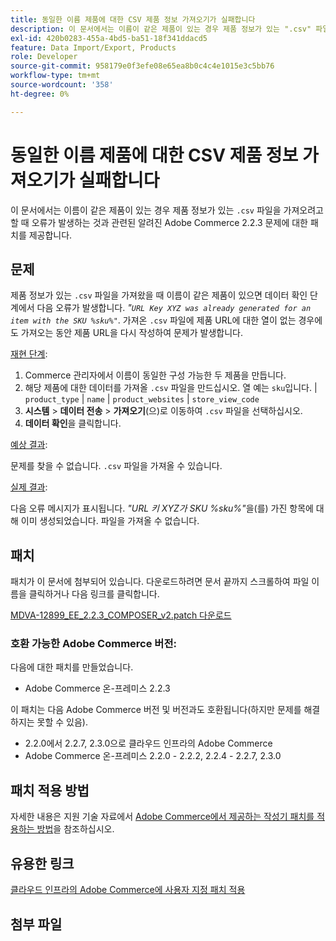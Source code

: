 ```yaml
---
title: 동일한 이름 제품에 대한 CSV 제품 정보 가져오기가 실패합니다
description: 이 문서에서는 이름이 같은 제품이 있는 경우 제품 정보가 있는 ".csv" 파일을 가져오려고 할 때 오류를 가져오는 것과 관련된 알려진 Adobe Commerce 2.2.3 문제에 대한 패치를 제공합니다.
exl-id: 420b0283-455a-4bd5-ba51-18f341ddacd5
feature: Data Import/Export, Products
role: Developer
source-git-commit: 958179e0f3efe08e65ea8b0c4c4e1015e3c5bb76
workflow-type: tm+mt
source-wordcount: '358'
ht-degree: 0%

---
```


# 동일한 이름 제품에 대한 CSV 제품 정보 가져오기가 실패합니다

이 문서에서는 이름이 같은 제품이 있는 경우 제품 정보가 있는 `.csv` 파일을 가져오려고 할 때 오류가 발생하는 것과 관련된 알려진 Adobe Commerce 2.2.3 문제에 대한 패치를 제공합니다.

## 문제

제품 정보가 있는 `.csv` 파일을 가져왔을 때 이름이 같은 제품이 있으면 데이터 확인 단계에서 다음 오류가 발생합니다. *&quot;`URL Key XYZ was already generated for an item with the SKU %sku%"`*. 가져온 `.csv` 파일에 제품 URL에 대한 열이 없는 경우에도 가져오는 동안 제품 URL을 다시 작성하여 문제가 발생합니다.

<u>재현 단계</u>:

1. Commerce 관리자에서 이름이 동일한 구성 가능한 두 제품을 만듭니다.
1. 해당 제품에 대한 데이터를 가져올 `.csv` 파일을 만드십시오. 열 예는 `sku`입니다. | `product_type` | `name` | `product_websites` | `store_view_code`
1. **시스템** > **데이터 전송** > **가져오기**(으)로 이동하여 `.csv` 파일을 선택하십시오.
1. **데이터 확인**&#x200B;을 클릭합니다.

<u>예상 결과</u>:

문제를 찾을 수 없습니다. `.csv` 파일을 가져올 수 있습니다.

<u>실제 결과</u>:

다음 오류 메시지가 표시됩니다. *&quot;URL 키 XYZ가 SKU %sku%&quot;*&#x200B;을(를) 가진 항목에 대해 이미 생성되었습니다. 파일을 가져올 수 없습니다.

## 패치

패치가 이 문서에 첨부되어 있습니다. 다운로드하려면 문서 끝까지 스크롤하여 파일 이름을 클릭하거나 다음 링크를 클릭합니다.

[MDVA-12899\_EE\_2.2.3\_COMPOSER\_v2.patch 다운로드](assets/MDVA-12899_EE_2.2.3_COMPOSER_v2.patch.zip)

### 호환 가능한 Adobe Commerce 버전:

다음에 대한 패치를 만들었습니다.

* Adobe Commerce 온-프레미스 2.2.3

이 패치는 다음 Adobe Commerce 버전 및 버전과도 호환됩니다(하지만 문제를 해결하지는 못할 수 있음).

* 2.2.0에서 2.2.7, 2.3.0으로 클라우드 인프라의 Adobe Commerce
* Adobe Commerce 온-프레미스 2.2.0 - 2.2.2, 2.2.4 - 2.2.7, 2.3.0

## 패치 적용 방법

자세한 내용은 지원 기술 자료에서 [Adobe Commerce에서 제공하는 작성기 패치를 적용하는 방법](/help/how-to/general/how-to-apply-a-composer-patch-provided-by-magento.md)을 참조하십시오.

## 유용한 링크

[클라우드 인프라의 Adobe Commerce에 사용자 지정 패치 적용](https://devdocs.magento.com/guides/v2.3/cloud/project/project-patch.html)

## 첨부 파일
